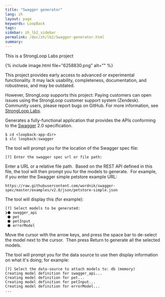 ```yaml
---
title: "Swagger generator"
lang: zh
layout: page
keywords: LoopBack
tags:
sidebar: zh_lb2_sidebar
permalink: /doc/zh/lb2/Swagger-generator.html
summary:
---
```


<div class="aui-message hint shadowed information-macro has-no-icon">

This is a StrongLoop Labs project

{% include image.html file="6258830.png" alt="" %}

This project provides early access to advanced or experimental functionality. It may lack usability, completeness, documentation, and robustness, and may be outdated.

However, StrongLoop supports this project: Paying customers can open issues using the StrongLoop customer support system (Zendesk). Community users, please report bugs on GitHub. For more information, see [StrongLoop Labs](https://docs.strongloop.com/display/zh/StrongLoop+Labs).

</div>

Generates a fully-functional application that provides the APIs conforming to the [Swagger](http://swagger.io/) 2.0 specification.

```
$ cd <loopback-app-dir>
$ slc loopback:swagger
```

The tool will prompt you for the location of the Swagger spec file:

`[?] Enter the swagger spec url or file path:`

Enter a URL or a relative file path.  Based on the REST API defined in this file, the tool will then prompt you for the models to generate.  For example, if you enter the Swagger simple petstore example URL:

`https://raw.githubusercontent.com/wordnik/swagger-spec/master/examples/v2.0/json/petstore-simple.json`

The tool will display this (for example):

```
[?] Select models to be generated:
❯⬢ swagger_api
 ⬢ pet
 ⬢ petInput
 ⬢ errorModel
```

Move the cursor with the arrow keys, and press the space bar to de-select the model next to the cursor.  Then press Return to generate all the selected models.

The tool will prompt you for the data source to use then display information on what it's doing; for example:

```
[?] Select the data-source to attach models to: db (memory)
Creating model definition for swagger_api...
Creating model definition for pet...
Creating model definition for petInput...
Creating model definition for errorModel...
...
```
